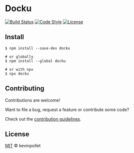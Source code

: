 # Docku

[![Build Status](https://github.com/kevinpollet/docku/workflows/Build/badge.svg)](https://github.com/kevinpollet/docku/actions)
[![Code Style](https://img.shields.io/badge/code_style-prettier-blue.svg)](https://github.com/prettier/prettier)
[![License](https://img.shields.io/badge/license-MIT-blue.svg)](./LICENSE.md)

## Install

```shell
$ npm install --save-dev docku

# or globally
$ npm install --global docku

# or with npx
$ npx docku
```

## Contributing

Contributions are welcome!

Want to file a bug, request a feature or contribute some code?

Check out the [contribution guidelines][2].

## License

[MIT][1] © kevinpollet

[1]: ./LICENSE.md
[2]: ./CONTRIBUTING.md
